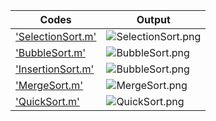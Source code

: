 | Codes | Output |
|-------|--------|
|['SelectionSort.m'](./Codes/SelectionSort.m)|![SelectionSort.png](./Outputs/SelectionSort.png)|
|['BubbleSort.m'](./Codes/BubbleSort.m)|![BubbleSort.png](./Outputs/BubbleSort.png)|
|['InsertionSort.m'](./Codes/BubbleSort.m)|![BubbleSort.png](./Outputs/InsertionSort.png)|
|['MergeSort.m'](./Codes/MergeSort.m)|![MergeSort.png](./Outputs/MergeSort.png)|
|['QuickSort.m'](./Codest/QuickSort.m)|![QuickSort.png](./Outputs/QuickSort.png)|
